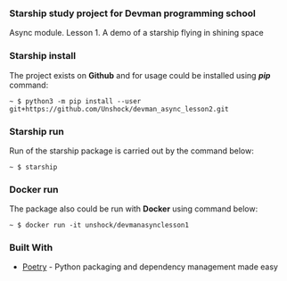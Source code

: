 ### Starship study project for Devman programming school
Async module. Lesson 1. 
A demo of a starship flying in shining space

### Starship install
The project exists on **Github** and for usage could be installed using ***pip*** command:

    ~ $ python3 -m pip install --user git+https://github.com/Unshock/devman_async_lesson2.git

### Starship run
Run of the starship package is carried out by the command below: 
    
    ~ $ starship

### Docker run
The package also could be run with **Docker** using command below:
    
    ~ $ docker run -it unshock/devmanasynclesson1

### Built With

* [Poetry](https://python-poetry.org/) - Python packaging and dependency management made easy 

    